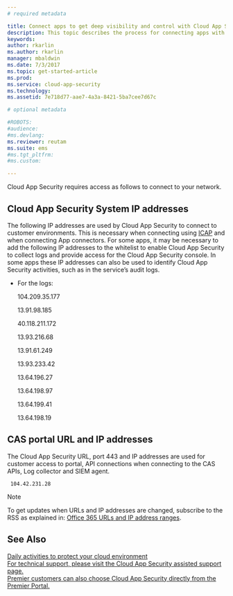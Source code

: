 ```yaml
---
# required metadata

title: Connect apps to get deep visibility and control with Cloud App Security | Microsoft Docs
description: This topic describes the process for connecting apps with API connectors to apps in your organization's cloud.
keywords:
author: rkarlin
ms.author: rkarlin
manager: mbaldwin
ms.date: 7/3/2017
ms.topic: get-started-article
ms.prod:
ms.service: cloud-app-security
ms.technology:
ms.assetid: 7e718d77-aae7-4a3a-8421-5ba7cee7d67c

# optional metadata

#ROBOTS:
#audience:
#ms.devlang:
ms.reviewer: reutam
ms.suite: ems
#ms.tgt_pltfrm:
#ms.custom:

---
```


 
Cloud App Security requires access as follows to connect to your network. 

## Cloud App Security System IP addresses

The following IP addresses are used by Cloud App Security to connect to customer environments. This is necessary when connecting using [ICAP](icap-stunnel.md) and when connecting App connectors. For some apps, it may be necessary to add the following IP addresses to the whitelist to enable Cloud App Security to collect logs and provide access for the Cloud App Security console. In some apps these IP addresses can also be used to identify Cloud App Security activities, such as in the service’s audit logs. 
  
-   For the logs:  
  
    104.209.35.177  
  
    13.91.98.185
 
    40.118.211.172

    13.93.216.68

    13.91.61.249

    13.93.233.42

    13.64.196.27

    13.64.198.97

    13.64.199.41

    13.64.198.19
  
  
## CAS portal URL and IP addresses

The Cloud App Security URL, port 443 and IP addresses are used for customer access to portal, API connections when connecting to the CAS APIs, Log collector and SIEM agent. 
  
     104.42.231.28  

 
  
> [!NOTE]  
>  To get updates when URLs and IP addresses are changed, subscribe to the RSS as explained in: [Office 365 URLs and IP address ranges](https://support.office.com/article/Office-365-URLs-and-IP-address-ranges-8548a211-3fe7-47cb-abb1-355ea5aa88a2).  
  

  
## See Also  
[Daily activities to protect your cloud environment](daily-activities-to-protect-your-cloud-environment.md)   
[For technical support, please visit the Cloud App Security assisted support page.](http://support.microsoft.com/oas/default.aspx?prid=16031)   
[Premier customers can also choose Cloud App Security directly from the Premier Portal.](https://premier.microsoft.com/)  
  

   